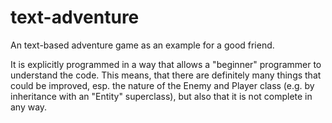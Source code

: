 # text-adventure

An text-based adventure game as an example for a good friend.

It is explicitly programmed in a way that allows a "beginner" programmer to understand the code.
This means, that there are definitely many things that could be improved, esp. the nature of the Enemy and Player class (e.g. by inheritance with an "Entity" superclass), but also that it is not complete in any way.

